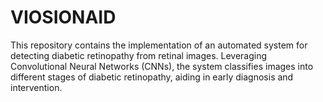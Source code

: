 # VIOSIONAID
This repository contains the implementation of an automated system for detecting diabetic retinopathy from retinal images. Leveraging Convolutional Neural Networks (CNNs), the system classifies images into different stages of diabetic retinopathy, aiding in early diagnosis and intervention.
